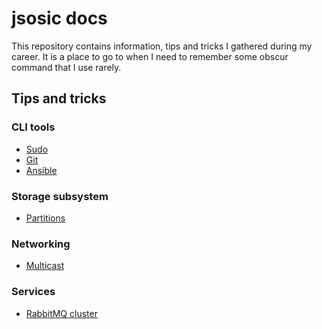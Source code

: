 # jsosic docs

This repository contains information, tips and tricks I gathered during my
career. It is a place to go to when I need to remember some obscur command
that I use rarely.

## Tips and tricks

### CLI tools
* [Sudo](cli/sudo.md)
* [Git](cli/git.md)
* [Ansible](cli/ansible.md)

### Storage subsystem
* [Partitions](storage/partitions.md)

### Networking
* [Multicast](networking/multicast.md)

### Services
* [RabbitMQ cluster](services/RabbitMQ/cluster.md)

